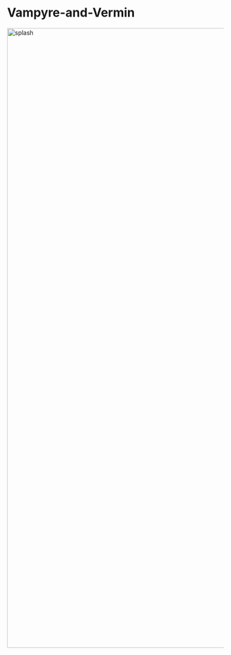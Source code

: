 # Vampyre-and-Vermin
<img width="1438" alt="splash" src="https://user-images.githubusercontent.com/10698943/209433184-36ef152e-e4a3-47e7-a6b5-c593f7a33360.png">
